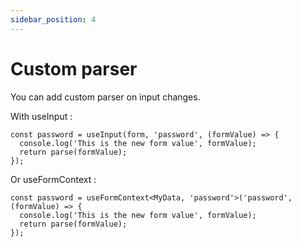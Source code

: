 ```yaml
---
sidebar_position: 4
---
```


# Custom parser

You can add custom parser on input changes.

With useInput :

```tsx
const password = useInput(form, 'password', (formValue) => {
  console.log('This is the new form value', formValue);
  return parse(formValue);
});
```

Or useFormContext :

```tsx
const password = useFormContext<MyData, 'password'>('password', (formValue) => {
  console.log('This is the new form value', formValue);
  return parse(formValue);
});
```
